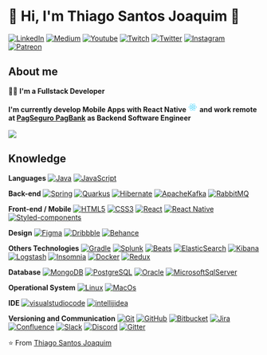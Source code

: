 # :wave: Hi, I'm Thiago Santos Joaquim :wave:

[![LinkedIn](https://img.shields.io/static/v1?label=LinkedIn&message=%20&color=blue&logo=LinkedIn&style=flat-square&logoColor=white)](https://cutt.ly/da5WEag)
[![Medium](https://img.shields.io/static/v1?label=Medium&message=%20&color=blue&logo=Medium&style=flat-square&logoColor=white)](https://cutt.ly/Za5WGzR)
[![Youtube](https://img.shields.io/static/v1?label=Youtube&message=%20&color=blue&logo=Youtube&style=flat-square&logoColor=white)](https://cutt.ly/Da5gqxU)
[![Twitch](https://img.shields.io/static/v1?label=Twitch&message=%20&color=blue&logo=Twitch&style=flat-square&logoColor=white)](https://cutt.ly/ba5kmvf)
[![Twitter](https://img.shields.io/static/v1?label=Twitter&message=%20&color=blue&logo=Twitter&style=flat-square&logoColor=white)](https://cutt.ly/ea5ErX2)
[![Instagram](https://img.shields.io/static/v1?label=Instagram&message=%20&color=blue&logo=Instagram&style=flat-square&logoColor=white)](https://cutt.ly/1a5Emmo)
[![Patreon](https://img.shields.io/static/v1?label=Patreon&message=%20&color=blue&logo=Patreon&style=flat-square&logoColor=white)](https://cutt.ly/Ca5GF4u)


## About me

:man_technologist: <strong>I'm a Fullstack Developer</strong>

**I'm currently develop Mobile Apps with React Native <img height="20" src="https://raw.githubusercontent.com/github/explore/80688e429a7d4ef2fca1e82350fe8e3517d3494d/topics/react-native/react-native.png"> and work remote at [PagSeguro PagBank](https://pagseguro.uol.com.br/) as Backend Software Engineer** 

<img align='center' src="https://github-readme-stats.vercel.app/api?username=dukefullstack&show_icons=true">

<!-- ## Languages and Technologies I use daily

<code><img height="20" src="https://raw.githubusercontent.com/github/explore/80688e429a7d4ef2fca1e82350fe8e3517d3494d/topics/javascript/javascript.png"></code>
<code><img height="20" src="https://raw.githubusercontent.com/github/explore/80688e429a7d4ef2fca1e82350fe8e3517d3494d/topics/react/react.png"></code>
<code><img height="20" src="https://raw.githubusercontent.com/github/explore/80688e429a7d4ef2fca1e82350fe8e3517d3494d/topics/nodejs/nodejs.png"></code>
<code><img height="20" src="https://raw.githubusercontent.com/github/explore/80688e429a7d4ef2fca1e82350fe8e3517d3494d/topics/typescript/typescript.png"></code>
<code><img height="20" src="https://raw.githubusercontent.com/github/explore/80688e429a7d4ef2fca1e82350fe8e3517d3494d/topics/redux/redux.png"></code>
<code><img height="20" src="https://raw.githubusercontent.com/github/explore/80688e429a7d4ef2fca1e82350fe8e3517d3494d/topics/styled-components/styled-components.png"></code>
<code><img height="20" src="https://raw.githubusercontent.com/github/explore/80688e429a7d4ef2fca1e82350fe8e3517d3494d/topics/visual-studio-code/visual-studio-code.png"></code>
<code><img height="20" src="https://raw.githubusercontent.com/github/explore/80688e429a7d4ef2fca1e82350fe8e3517d3494d/topics/html/html.png"></code>
<code><img height="20" src="https://raw.githubusercontent.com/github/explore/80688e429a7d4ef2fca1e82350fe8e3517d3494d/topics/css/css.png"></code>
<code><img height="20" src="https://raw.githubusercontent.com/github/explore/80688e429a7d4ef2fca1e82350fe8e3517d3494d/topics/sass/sass.png"></code> -->

## Knowledge

**Languages**
[![Java](https://img.shields.io/badge/-Java-2f2f2f?style=flat-square&logo=Java&logoColor=white&link=https://github.com/dukefullstack/)](https://github.com/dukefullstack/)
[![JavaScript](https://img.shields.io/badge/-JavaScript-2f2f2f?style=flat-square&logo=javascript&logoColor=white&link=https://github.com/dukefullstack/)](https://github.com/dukefullstack/)

**Back-end**
[![Spring](https://img.shields.io/badge/-Spring-2f2f2f?style=flat-square&logo=Spring&logoColor=white&link=https://github.com/dukefullstack/)](https://github.com/dukefullstack/)
[![Quarkus](https://img.shields.io/badge/-Quarkus-2f2f2f?style=flat-square&logo=quarkus&logoColor=white&link=https://github.com/dukefullstack/)](https://github.com/dukefullstack/)
[![Hibernate](https://img.shields.io/badge/-Hibernate-2f2f2f?style=flat-square&logo=Hibernate&logoColor=white&link=https://github.com/dukefullstack/)](https://github.com/dukefullstack/)
[![ApacheKafka](https://img.shields.io/badge/-ApacheKafka-2f2f2f?style=flat-square&logo=ApacheKafka&logoColor=white&link=https://github.com/dukefullstack/)](https://github.com/dukefullstack/)
[![RabbitMQ](https://img.shields.io/badge/-RabbitMQ-2f2f2f?style=flat-square&logo=RabbitMQ&logoColor=white&link=https://github.com/dukefullstack/)](https://github.com/dukefullstack/)

**Front-end / Mobile**
[![HTML5](https://img.shields.io/badge/-HTML5-2f2f2f?style=flat-square&logo=html5&logoColor=white&link=https://github.com/dukefullstack/)](https://github.com/dukefullstack/)
[![CSS3](https://img.shields.io/badge/-CSS3-2f2f2f?style=flat-square&logo=css3&logoColor=white&link=https://github.com/dukefullstack/)](https://github.com/dukefullstack/)
[![React](https://img.shields.io/badge/-React-2f2f2f?style=flat-square&logo=react&logoColor=white&link=https://github.com/dukefullstack/)](https://github.com/dukefullstack/)
[![React Native](https://img.shields.io/badge/-ReactNative-2f2f2f?style=flat-square&logo=react&logoColor=white)](https://github.com/dukefullstack/)
[![Styled-components](https://img.shields.io/badge/-Styled%20Components-2f2f2f?style=flat-square&logo=styled-components&logoColor=white)](https://github.com/dukefullstack/)

**Design**
[![Figma](https://img.shields.io/badge/-Figma-2f2f2f?style=flat-square&logo=figma&logoColor=white)](https://github.com/dukefullstack/)
[![Dribbble](https://img.shields.io/badge/-Dribbble-2f2f2f?style=flat-square&logo=Dribbble&logoColor=white&link=https://github.com/dukefullstack/)](https://github.com/dukefullstack/)
[![Behance](https://img.shields.io/badge/-Behance-2f2f2f?style=flat-square&logo=Behance&logoColor=white&link=https://github.com/dukefullstack/)](https://github.com/dukefullstack/)

**Others Technologies**
[![Gradle](https://img.shields.io/badge/-Gradle-2f2f2f?style=flat-square&logo=Gradle&logoColor=white&link=https://github.com/dukefullstack/)](https://github.com/dukefullstack/)
[![Splunk](https://img.shields.io/badge/-Splunk-2f2f2f?style=flat-square&logo=Splunk&logoColor=white&link=https://github.com/dukefullstack/)](https://github.com/dukefullstack/)
[![Beats](https://img.shields.io/badge/-Beats-2f2f2f?style=flat-square&logo=Beats&logoColor=white&link=https://github.com/dukefullstack/)](https://github.com/dukefullstack/)
[![ElasticSearch](https://img.shields.io/badge/-ElasticSearch-2f2f2f?style=flat-square&logo=ElasticSearch&logoColor=white&link=https://github.com/dukefullstack/)](https://github.com/dukefullstack/)
[![Kibana](https://img.shields.io/badge/-Kibana-2f2f2f?style=flat-square&logo=Kibana&logoColor=white&link=https://github.com/dukefullstack/)](https://github.com/dukefullstack/)
[![Logstash](https://img.shields.io/badge/-Logstash-2f2f2f?style=flat-square&logo=Logstash&logoColor=white&link=https://github.com/dukefullstack/)](https://github.com/dukefullstack/)
[![Insomnia](https://img.shields.io/badge/-Insomnia-2f2f2f?style=flat-square&logo=Insomnia&logoColor=white&link=https://github.com/dukefullstack/)](https://github.com/dukefullstack/)
[![Docker](https://img.shields.io/badge/-Docker-2f2f2f?style=flat-square&logo=docker&logoColor=white&link=https://github.com/dukefullstack/)](https://github.com/dukefullstack/)
[![Redux](https://img.shields.io/badge/-Redux-2f2f2f?style=flat-square&logo=redux&logoColor=white&link=https://github.com/dukefullstack/)](https://github.com/dukefullstack/)

**Database**
[![MongoDB](https://img.shields.io/badge/-MongoDB-2f2f2f?style=flat-square&logo=mongodb&logoColor=white&link=https://github.com/dukefullstack/)](https://github.com/dukefullstack/)
[![PostgreSQL](https://img.shields.io/badge/-PostgreSQL-2f2f2f?style=flat-square&logo=postgresql&logoColor=white&link=https://github.com/dukefullstack/)](https://github.com/dukefullstack/)
[![Oracle](https://img.shields.io/badge/-Oracle-2f2f2f?style=flat-square&logo=Oracle&logoColor=white&link=https://github.com/dukefullstack/)](https://github.com/dukefullstack/)
[![MicrosoftSqlServer](https://img.shields.io/badge/-SQL%20Server-2f2f2f?style=flat-square&logo=MicrosoftSqlServer&logoColor=white&link=https://github.com/dukefullstack/)](https://github.com/dukefullstack/)


**Operational System**
[![Linux](https://img.shields.io/badge/-Linux-2f2f2f?style=flat-square&logo=Linux&logoColor=white&link=https://github.com/dukefullstack/)](https://github.com/dukefullstack/)
[![MacOs](https://img.shields.io/badge/-Mac%20Os-2f2f2f?style=flat-square&logo=apple&logoColor=white&link=https://github.com/dukefullstack/)](https://github.com/dukefullstack/)

**IDE**
[![visualstudiocode](https://img.shields.io/badge/-Visual%20Studio%20Code-2f2f2f?style=flat-square&logo=visualstudiocode&logoColor=white&link=https://github.com/dukefullstack/)](https://github.com/dukefullstack/)
[![intellijidea](https://img.shields.io/badge/-Intellij%20IDEA-2f2f2f?style=flat-square&logo=intellijidea&logoColor=white&link=https://github.com/dukefullstack/)](https://github.com/dukefullstack/)

**Versioning and Communication**
[![Git](https://img.shields.io/badge/-Git-2f2f2f?style=flat-square&logo=git&logoColor=white&link=https://github.com/dukefullstack/)](https://github.com/dukefullstack/)
[![GitHub](https://img.shields.io/badge/-GitHub-2f2f2f?style=flat-square&logo=github&logoColor=white&link=https://github.com/dukefullstack/)](https://github.com/dukefullstack/)
[![Bitbucket](https://img.shields.io/badge/-Bitbucket-2f2f2f?style=flat-square&logo=bitbucket&logoColor=white&link=https://github.com/dukefullstack/)](https://github.com/dukefullstack/)
[![Jira](https://img.shields.io/badge/-Jira-2f2f2f?style=flat-square&logo=Jira&logoColor=white&link=https://github.com/dukefullstack/)](https://github.com/dukefullstack/)
[![Confluence](https://img.shields.io/badge/-Confluence-2f2f2f?style=flat-square&logo=Confluence&logoColor=white&link=https://github.com/dukefullstack/)](https://github.com/dukefullstack/)
[![Slack](https://img.shields.io/badge/-Slack-2f2f2f?style=flat-square&logo=Slack&logoColor=white&link=https://github.com/dukefullstack/)](https://github.com/dukefullstack/)
[![Discord](https://img.shields.io/badge/-Discord-2f2f2f?style=flat-square&logo=Discord&logoColor=white&link=https://github.com/dukefullstack/)](https://github.com/dukefullstack/)
[![Gitter](https://img.shields.io/badge/-Gitter-2f2f2f?style=flat-square&logo=Gitter&logoColor=white&link=https://github.com/dukefullstack/)](https://github.com/dukefullstack/)

⭐️ From [Thiago Santos Joaquim](https://cutt.ly/1sqwwbf)
